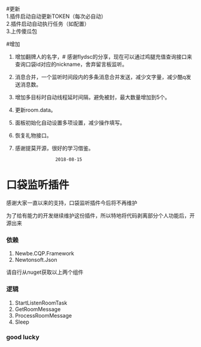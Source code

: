 #更新<br>
1.插件启动自动更新TOKEN（每次必自动）<br>
2.插件启动自动执行任务（如配置）<br>
3.上传傻瓜包


#增加<br>
1. 增加翻牌人的名字，# 感谢flydsc的分享，现在可以通过鸡腿充值查询接口来查询口袋id对应的nickname，舍弃留言板监听。<br>
2. 消息合并，一个监听时间段内的多条消息合并发送，减少文字量，减少酷q发送消息数。<br>
3. 增加多目标时自动线程延时间隔，避免被封，最大数量增加到5个。<br>
4. 更新room.data。<br>
5. 面板初始化自动设置多项设置，减少操作填写。<br>
6. 恢复礼物接口。<br>
7. 感谢提莫开源，很好的学习借鉴。<br>

                      2018-08-15

# 口袋监听插件
<p>感谢大家一直以来的支持，口袋监听插件今后将不再维护</p>
<p>为了给有能力的开发继续维护这份插件，所以特地将代码剥离部分个人功能后，开源出来</p>

### 依赖
1. Newbe.CQP.Framework
2. Newtonsoft.Json
<p>请自行从nuget获取以上两个组件</p>

### 逻辑
1. StartListenRoomTask
2. GetRoomMessage
3. ProcessRoomMessage
4. Sleep

### good lucky


